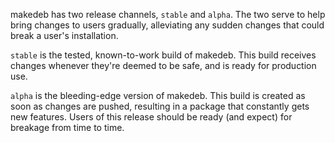 makedeb has two release channels, `stable` and `alpha`. The two serve to help bring changes to users gradually, alleviating any sudden changes that could break a user's installation.

`stable` is the tested, known-to-work build of makedeb. This build receives changes whenever they're deemed to be safe, and is ready for production use.

`alpha` is the bleeding-edge version of makedeb. This build is created as soon as changes are pushed, resulting in a package that constantly gets new features. Users of this release should be ready (and expect) for breakage from time to time.
